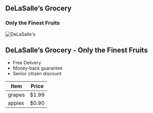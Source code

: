 ## DeLaSalle’s Grocery
### Only the Finest Fruits
![DeLaSalle's](https://home.manhattan.edu/~marc.waldman/images/dls.png)
## DeLaSalle’s Grocery - Only the Finest Fruits

- Free Delivery
- Money-back guarantee
- Senior citizen discount

| Item | Price |
|------|-------|
|grapes| $1.99 |
|apples| $0.90 |
